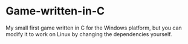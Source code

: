 # Game-written-in-C
My small first game written in C for the Windows platform, but you can modify it to work on Linux by changing the dependencies yourself.
